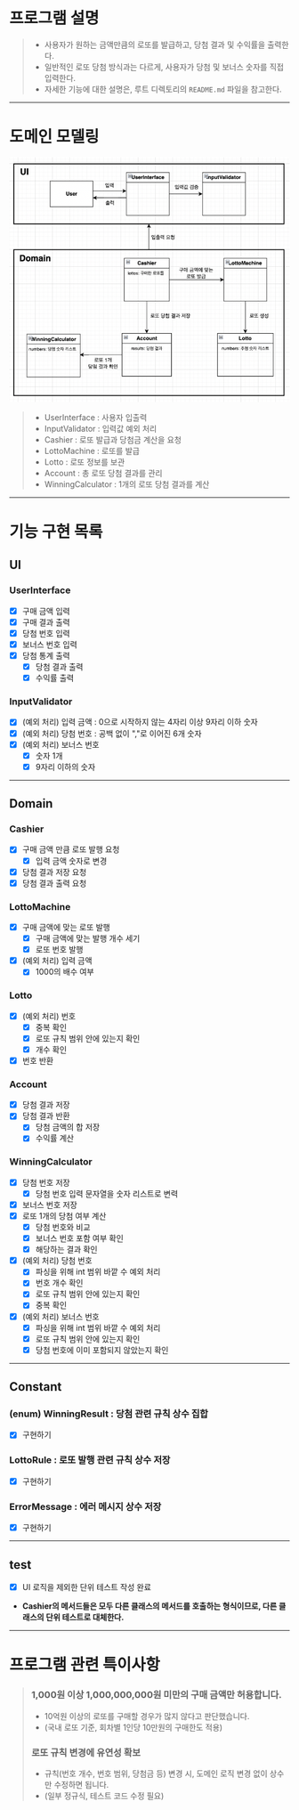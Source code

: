 # 프로그램 설명
>- 사용자가 원하는 금액만큼의 로또를 발급하고, 당첨 결과 및 수익률을 출력한다.
>- 일반적인 로또 당첨 방식과는 다르게, 사용자가 당첨 및 보너스 숫자를 직접 입력한다.
>- 자세한 기능에 대한 설명은, 루트 디렉토리의 `README.md` 파일을 참고한다.
---
# 도메인 모델링
![img.png](domain-model.png)
>- UserInterface : 사용자 입출력
>- InputValidator : 입력값 예외 처리
>- Cashier : 로또 발급과 당첨금 계산을 요청
>- LottoMachine : 로또를 발급
>- Lotto : 로또 정보를 보관
>- Account : 총 로또 당첨 결과를 관리
>- WinningCalculator : 1개의 로또 당첨 결과를 계산
---

# 기능 구현 목록

## UI
### UserInterface
- [x] 구매 금액 입력
- [x] 구매 결과 출력
- [x] 당첨 번호 입력
- [x] 보너스 번호 입력
- [x] 당첨 통계 출력
  - [x] 당첨 결과 출력
  - [x] 수익률 출력

### InputValidator
- [x] (예외 처리) 입력 금액 : 0으로 시작하지 않는 4자리 이상 9자리 이하 숫자
- [x] (예외 처리) 당첨 번호 : 공백 없이 ","로 이어진 6개 숫자
- [x] (예외 처리) 보너스 번호
  - [x] 숫자 1개
  - [x] 9자리 이하의 숫자
---

## Domain
### Cashier
- [x] 구매 금액 만큼 로또 발행 요청
  - [x] 입력 금액 숫자로 변경
- [x] 당첨 결과 저장 요청
- [x] 당첨 결과 출력 요청

### LottoMachine 
- [x] 구매 금액에 맞는 로또 발행
    - [x] 구매 금액에 맞는 발행 개수 세기
    - [x] 로또 번호 발행
- [x] (예외 처리) 입력 금액
  - [x] 1000의 배수 여부

### Lotto
- [x] (예외 처리) 번호
  - [x] 중복 확인
  - [x] 로또 규칙 범위 안에 있는지 확인
  - [x] 개수 확인
- [x] 번호 반환

### Account
- [x] 당첨 결과 저장
- [x] 당첨 결과 반환
  - [x] 당첨 금액의 합 저장
  - [x] 수익률 계산

### WinningCalculator
- [x] 당첨 번호 저장
  - [x] 당첨 번호 입력 문자열을 숫자 리스트로 변력
- [x] 보너스 번호 저장
- [x] 로또 1개의 당첨 여부 계산
    - [x] 당첨 번호와 비교
    - [x] 보너스 번호 포함 여부 확인
    - [x] 해당하는 결과 확인
- [x] (예외 처리) 당첨 번호
  - [x] 파싱을 위해 int 범위 바깥 수 예외 처리
  - [x] 번호 개수 확인
  - [x] 로또 규칙 범위 안에 있는지 확인
  - [x] 중복 확인
- [x] (예외 처리) 보너스 번호
  - [x] 파싱을 위해 int 범위 바깥 수 예외 처리
  - [x] 로또 규칙 범위 안에 있는지 확인
  - [x] 당첨 번호에 이미 포함되지 않았는지 확인
---

## Constant
### (enum) WinningResult : 당첨 관련 규칙 상수 집합
- [x] 구현하기

### LottoRule : 로또 발행 관련 규칙 상수 저장
- [x] 구현하기

### ErrorMessage : 에러 메시지 상수 저장
- [x] 구현하기
---

## test
- [x] UI 로직을 제외한 단위 테스트 작성 완료

- **Cashier의 메서드들은 모두 다른 클래스의 메서드를 호출하는 형식이므로, 다른 클래스의 단위 테스트로 대체한다.**
---

# 프로그램 관련 특이사항
> ### 1,000원 이상 1,000,000,000원 미만의 구매 금액만 허용합니다.
>- 10억원 이상의 로또를 구매할 경우가 많지 않다고 판단했습니다.
>- (국내 로또 기준, 회차별 1인당 10만원의 구매한도 적용)
>
> ### 로또 규칙 변경에 유연성 확보
>- 규칙(번호 개수, 번호 범위, 당첨금 등) 변경 시, 도메인 로직 변경 없이 상수만 수정하면 됩니다.
>- (일부 정규식, 테스트 코드 수정 필요)